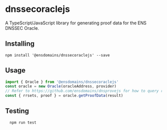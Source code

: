 # dnssecoraclejs

A TypeScript/JavaScript library for generating proof data for the ENS DNSSEC Oracle.

## Installing

```
npm install '@ensdomains/dnssecoraclejs' --save
```

## Usage

```js
import { Oracle } from '@ensdomains/dnssecoraclejs'
const oracle = new Oracle(oracleAddress, provider)
// Refer to https://github.com/ensdomains/dnsprovejs for how to query result data
const { rrsets, proof } = oracle.getProofData(result)
```

## Testing

```
  npm run test
```
